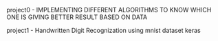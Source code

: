 project0 - IMPLEMENTING DIFFERENT ALGORITHMS TO KNOW WHICH ONE IS GIVING BETTER RESULT BASED ON DATA



project1 - Handwritten Digit Recognization using mnist dataset keras
